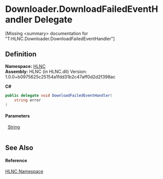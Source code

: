 # Downloader.DownloadFailedEventHandler Delegate


\[Missing &lt;summary&gt; documentation for "T:HLNC.Downloader.DownloadFailedEventHandler"\]



## Definition
**Namespace:** <a href="N_HLNC">HLNC</a>  
**Assembly:** HLNC (in HLNC.dll) Version: 1.0.0+b0975625c25154a1fdd31b2c47aff0d2d2f398ac

**C#**
``` C#
public delegate void DownloadFailedEventHandler(
	string error
)
```



#### Parameters
<dl><dt>  <a href="https://learn.microsoft.com/dotnet/api/system.string" target="_blank" rel="noopener noreferrer">String</a></dt><dd> </dd></dl>

## See Also


#### Reference
<a href="N_HLNC">HLNC Namespace</a>  
